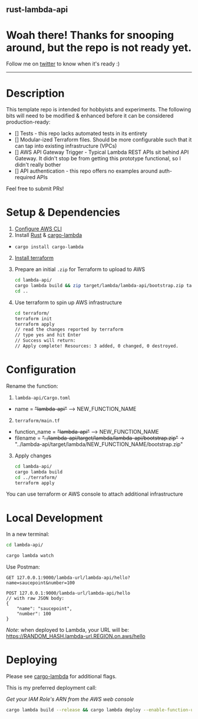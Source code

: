 ## rust-lambda-api
# **Woah there! Thanks for snooping around, but the repo is not ready yet.**

Follow me on [twitter](https://twitter.com/saucepoint) to know when it's ready :)

---

# Description

This template repo is intended for hobbyists and experiments. The following bits will need to be modified & enhanced before it can be considered production-ready:

- [] Tests - this repo lacks automated tests in its entirety
- [] Modular-ized Terraform files. Should be more configurable such that it can tap into existing infrastructure (VPCs)
- [] AWS API Gateway Trigger - Typical Lambda REST APIs sit behind API Gateway. It didn't stop be from getting this prototype functional, so I didn't really bother
- [] API authentication - this repo offers no examples around auth-required APIs

Feel free to submit PRs!

# Setup & Dependencies

1. [Configure AWS CLI](https://docs.aws.amazon.com/cli/latest/userguide/cli-configure-quickstart.html)
2. Install [Rust](https://www.rust-lang.org/tools/install) & [cargo-lambda](https://github.com/cargo-lambda/cargo-lambda)
* `cargo install cargo-lambda`

2. [Install terraform](https://learn.hashicorp.com/tutorials/terraform/install-cli?in=terraform/aws-get-started)

2. Prepare an initial `.zip` for Terraform to upload to AWS
    ```bash
    cd lambda-api/
    cargo lambda build && zip target/lambda/lambda-api/bootstrap.zip target/lambda/lambda-api/bootstrap
    cd ..
    ```
2. Use terraform to spin up AWS infrastructure
    ```bash
    cd terraform/
    terraform init
    terraform apply
    // read the changes reported by terraform
    // type yes and hit Enter
    // Success will return:
    // Apply complete! Resources: 3 added, 0 changed, 0 destroyed.

# Configuration
Rename the function:

1. `lambda-api/Cargo.toml`
  - name = ~~"lambda-api"~~ --> NEW_FUNCTION_NAME
2. `terraform/main.tf`
  - function_name = ~~"lambda-api"~~ --> NEW_FUNCTION_NAME
  - filename = ~~"../lambda-api/target/lambda/lambda-api/bootstrap.zip"~~ -> "../lambda-api/target/lambda/NEW_FUNCTION_NAME/bootstrap.zip"

3. Apply changes
    ```bash
    cd lambda-api/
    cargo lambda build
    cd ../terraform/
    terraform apply
    ```

You can use terraform or AWS console to attach additional infrastructure


# Local Development

In a new terminal:
```bash
cd lambda-api/

cargo lambda watch
```

Use Postman:
```
GET 127.0.0.1:9000/lambda-url/lambda-api/hello?name=saucepoint&number=100

POST 127.0.0.1:9000/lambda-url/lambda-api/hello
// with raw JSON body:
{
    "name": "saucepoint",
    "number": 100
}
```

*Note*: when deployed to Lambda, your URL will be:
https://RANDOM_HASH.lambda-url.REGION.on.aws/hello


# Deploying

Please see [cargo-lambda](https://github.com/cargo-lambda/cargo-lambda) for additional flags.

This is my preferred deployment call:

*Get your IAM Role's ARN from the AWS web console*
```bash
cargo lambda build --release && cargo lambda deploy --enable-function-url --iam-role arn:aws:iam::<AWS_ACCOUNT_NUMBER>:role/iam_for_lambda 
```